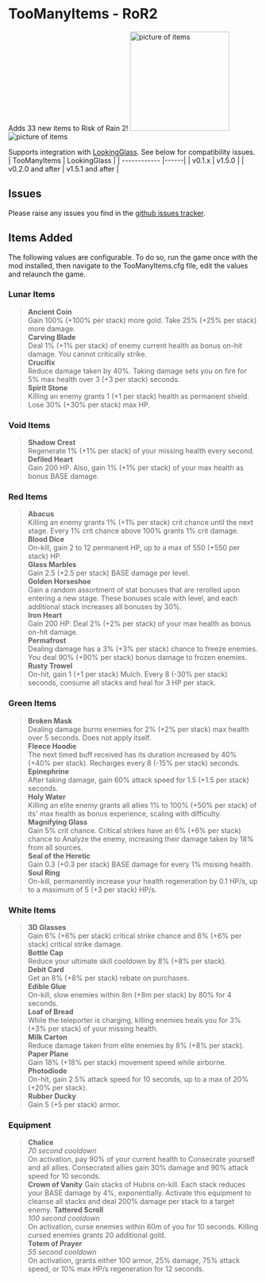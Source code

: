 # TooManyItems - RoR2
Adds 33 new items to Risk of Rain 2!
<img src="![drawing.jpg](https://i.imgur.com/nDgkbc8.png)" alt="picture of items" width="200"/>
![picture of items](https://i.imgur.com/nDgkbc8.png)

Supports integration with [LookingGlass](https://thunderstore.io/package/DropPod/LookingGlass/). See below for compatibility issues.
| TooManyItems | LookingGlass |
| ------------ |------|
| v0.1.x           | v1.5.0 |
| v0.2.0 and after | v1.5.1 and after |

## Issues
Please raise any issues you find in the [github issues tracker](https://github.com/shirograhm/TooManyItemsRoR2/issues).

## Items Added
The following values are configurable. To do so, run the game once with the mod installed, then navigate to the TooManyItems.cfg file, edit the values and relaunch the game.

### Lunar Items
> **Ancient Coin**  
> Gain 100% (+100% per stack) more gold. Take 25% (+25% per stack) more damage.  
> **Carving Blade**  
> Deal 1% (+1% per stack) of enemy current health as bonus on-hit damage. You cannot critically strike.  
> **Crucifix**  
> Reduce damage taken by 40%. Taking damage sets you on fire for 5% max health over 3 (+3 per stack) seconds.  
> **Spirit Stone**  
> Killing an enemy grants 1 (+1 per stack) health as permanent shield. Lose 30% (+30% per stack) max HP.  

### Void Items
> **Shadow Crest**  
> Regenerate 1% (+1% per stack) of your missing health every second.  
> **Defiled Heart**  
> Gain 200 HP. Also, gain 1% (+1% per stack) of your max health as bonus BASE damage.

### Red Items
> **Abacus**  
> Killing an enemy grants 1% (+1% per stack) crit chance until the next stage. Every 1% crit chance above 100% grants 1% crit damage.  
> **Blood Dice**  
> On-kill, gain 2 to 12 permanent HP, up to a max of 550 (+550 per stack) HP.  
> **Glass Marbles**  
> Gain 2.5 (+2.5 per stack) BASE damage per level.  
> **Golden Horseshoe**  
> Gain a random assortment of stat bonuses that are rerolled upon entering a new stage. These bonuses scale with level, and each additional stack increases all bonuses by 30%.  
> **Iron Heart**  
> Gain 200 HP. Deal 2% (+2% per stack) of your max health as bonus on-hit damage.  
> **Permafrost**  
> Dealing damage has a 3% (+3% per stack) chance to freeze enemies. You deal 90% (+90% per stack) bonus damage to frozen enemies.  
> **Rusty Trowel**  
> On-hit, gain 1 (+1 per stack) Mulch. Every 8 (-30% per stack) seconds, consume all stacks and heal for 3 HP per stack.  

### Green Items
> **Broken Mask**  
> Dealing damage burns enemies for 2% (+2% per stack) max health over 5 seconds. Does not apply itself.  
> **Fleece Hoodie**  
> The next timed buff received has its duration increased by 40% (+40% per stack). Recharges every 8 (-15% per stack) seconds.  
> **Epinephrine**  
> After taking damage, gain 60% attack speed for 1.5 (+1.5 per stack) seconds.  
> **Holy Water**  
> Killing an elite enemy grants all allies 1% to 100% (+50% per stack) of its' max health as bonus experience, scaling with difficulty.  
> **Magnifying Glass**  
> Gain 5% crit chance. Critical strikes have an 6% (+6% per stack) chance to Analyze the enemy, increasing their damage taken by 18% from all sources.  
> **Seal of the Heretic**  
> Gain 0.3 (+0.3 per stack) BASE damage for every 1% msising health.  
> **Soul Ring**  
> On-kill, permanently increase your health regeneration by 0.1 HP/s, up to a maximum of 5 (+3 per stack) HP/s.  

### White Items
> **3D Glasses**  
> Gain 6% (+6% per stack) critical strike chance and 6% (+6% per stack) critical strike damage.  
> **Bottle Cap**  
> Reduce your ultimate skill cooldown by 8% (+8% per stack).  
> **Debit Card**  
> Get an 8% (+8% per stack) rebate on purchases.  
> **Edible Glue**  
> On-kill, slow enemies within 8m (+8m per stack) by 80% for 4 seconds.  
> **Loaf of Bread**  
> While the teleporter is charging, killing enemies heals you for 3% (+3% per stack) of your missing health.  
> **Milk Carton**  
> Reduce damage taken from elite enemies by 8% (+8% per stack).  
> **Paper Plane**  
> Gain 18% (+18% per stack) movement speed while airborne.  
> **Photodiode**  
> On-hit, gain 2.5% attack speed for 10 seconds, up to a max of 20% (+20% per stack).  
> **Rubber Ducky**  
> Gain 5 (+5 per stack) armor.  

### Equipment
> **Chalice**  
> *70 second cooldown*  
> On activation, pay 90% of your current health to Consecrate yourself and all allies. Consecrated allies gain 30% damage and 90% attack speed for 10 seconds.  
> **Crown of Vanity**
> Gain stacks of Hubris on-kill. Each stack reduces your BASE damage by 4%, exponentially. Activate this equipment to cleanse all stacks and deal 200% damage per stack to a target enemy.
> **Tattered Scroll**  
> *100 second cooldown*  
> On activation, curse enemies within 60m of you for 10 seconds. Killing cursed enemies grants 20 additional gold.  
> **Totem of Prayer**  
> *55 second cooldown*  
> On activation, grants either 100 armor, 25% damage, 75% attack speed, or 10% max HP/s regeneration for 12 seconds.  
